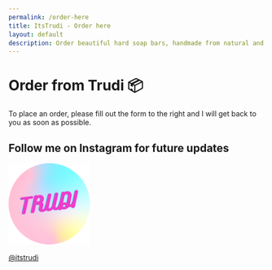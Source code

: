 ```yaml
---
permalink: /order-here
title: ItsTrudi - Order here
layout: default
description: Order beautiful hard soap bars, handmade from natural and vegan ingredients in Geneva, Switzerland.
---
```


<div class="flex justify-center flex-wrap p-5 mt-12">
    <div class="mx-5 grid place-content-start">
        <div class="bg-gradient-to-r from-purple-800 to-pink-500 rounded-2xl text-white p-8 text-center h-72 max-w-sm mx-auto">
            <h1 class="text-3xl mb-3">Order from Trudi 📦</h1>
            <p class="text-lg">To place an order, please fill out the form to the right and I will get back to you as soon as possible.</p>
        </div>
        <div class="bg-white py-8 px-10 text-center rounded-md shadow-lg transform -translate-y-10 sm:-translate-y-24 max-w-xs mx-auto">
            <h2 class="font-semibold text-2xl mb-6">Follow me on Instagram for future updates</h2>
            <a href="https://www.instagram.com/itstrudi">
                <div class="w-20 h-20 object-cover rounded-full mx-auto shadow-lg">
                    <picture >
                        <source srcset="/assets/logo_round.webp" type="image/webp">
                        <source srcset="/assets/logo_round.png" type="image/png">
                        <img src="/assets/logo_round.png" alt-text="trudi logo">
                    </picture>
                </div>
                <p class="capitalize text-xl mt-1">@itstrudi</p>
            </a>
        </div>
    </div>
    <div class="typeform-widget" data-url="https://form.typeform.com/to/Sfo3mnvQ?typeform-medium=embed-snippet" style="width: 640px; height: 800px;"></div> <script> (function() { var qs,js,q,s,d=document, gi=d.getElementById, ce=d.createElement, gt=d.getElementsByTagName, id="typef_orm", b="https://embed.typeform.com/"; if(!gi.call(d,id)) { js=ce.call(d,"script"); js.id=id; js.src=b+"embed.js"; q=gt.call(d,"script")[0]; q.parentNode.insertBefore(js,q) } })() </script>
</div>
